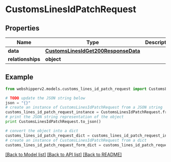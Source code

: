 # CustomsLinesIdPatchRequest


## Properties
Name | Type | Description | Notes
------------ | ------------- | ------------- | -------------
**data** | [**CustomsLinesIdGet200ResponseData**](CustomsLinesIdGet200ResponseData.md) |  | [optional] 
**relationships** | **object** |  | [optional] 

## Example

```python
from webshipperv2.models.customs_lines_id_patch_request import CustomsLinesIdPatchRequest

# TODO update the JSON string below
json = "{}"
# create an instance of CustomsLinesIdPatchRequest from a JSON string
customs_lines_id_patch_request_instance = CustomsLinesIdPatchRequest.from_json(json)
# print the JSON string representation of the object
print CustomsLinesIdPatchRequest.to_json()

# convert the object into a dict
customs_lines_id_patch_request_dict = customs_lines_id_patch_request_instance.to_dict()
# create an instance of CustomsLinesIdPatchRequest from a dict
customs_lines_id_patch_request_form_dict = customs_lines_id_patch_request.from_dict(customs_lines_id_patch_request_dict)
```
[[Back to Model list]](../README.md#documentation-for-models) [[Back to API list]](../README.md#documentation-for-api-endpoints) [[Back to README]](../README.md)



